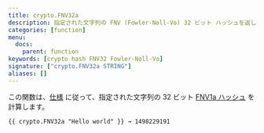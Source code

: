 ```yaml
---
title: crypto.FNV32a
description: 指定された文字列の FNV (Fowler-Noll-Vo) 32 ビット ハッシュを返します。
categories: [function]
menu:
  docs:
    parent: function
keywords: [crypto hash FNV32 Fowler-Noll-Vo]
signature: ["crypto.FNV32a STRING"]
aliases: []
---
```


この関数は、[仕様](https://datatracker.ietf.org/doc/html/draft-eastlake-fnv-12) に従って、指定された文字列の 32 ビット [FNV1a ハッシュ](https://en.wikipedia.org/wiki/Fowler%E2%80%93Noll%E2%80%93Vo_hash_function#FNV-1a_hash) を計算します。

```go-html-template
{{ crypto.FNV32a "Hello world" }} → 1498229191
```
